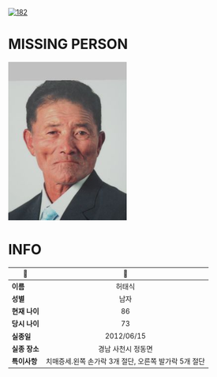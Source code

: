 [![182](https://img.shields.io/badge/%EC%8B%A4%EC%A2%85%EC%8B%A0%EA%B3%A0%EB%8A%94%20%EA%B5%AD%EB%B2%88%EC%97%86%EC%9D%B4-182-blue)](http://safe182.go.kr/index.do)

# MISSING PERSON

<img src="./missing_person.jpg">

# INFO

|🔑|💎|
|--|:--:|
|**이름**|허태식|
|**성별**|남자|
|**현재 나이**|86|
|**당시 나이**|73|
|**실종일**|2012/06/15|
|**실종 장소**|경남 사천시 정동면 |
|**특이사항**|치매증세.왼쪽 손가락 3개 절단, 오른쪽 발가락 5개 절단|
